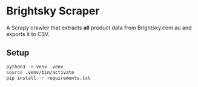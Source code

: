 # Brightsky Scraper

A Scrapy crawler that extracts **all** product data from Brightsky.com.au and exports it to CSV.

## Setup

```bash
python3 -m venv .venv
source .venv/bin/activate
pip install -r requirements.txt
